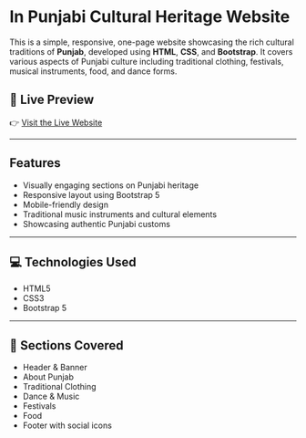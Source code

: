 # In Punjabi Cultural Heritage Website

This is a simple, responsive, one-page website showcasing the rich cultural traditions of **Punjab**, developed using **HTML**, **CSS**, and **Bootstrap**. It covers various aspects of Punjabi culture including traditional clothing, festivals, musical instruments, food, and dance forms.

## 🔗 Live Preview

👉 [Visit the Live Website](https://culture-of-punjab.netlify.app/)

---

## Features

- Visually engaging sections on Punjabi heritage
- Responsive layout using Bootstrap 5
- Mobile-friendly design
- Traditional music instruments and cultural elements
- Showcasing authentic Punjabi customs

---

## 💻 Technologies Used

- HTML5
- CSS3
- Bootstrap 5

---

## 📸 Sections Covered

- Header & Banner
- About Punjab
- Traditional Clothing
- Dance & Music
- Festivals
- Food
- Footer with social icons



